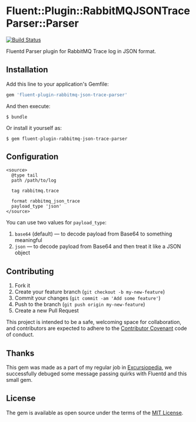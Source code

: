 # Fluent::Plugin::RabbitMQJSONTraceParser::Parser

[![Build Status](https://travis-ci.org/kavu/fluent-plugin-rabbitmq-json-trace-parser.svg?branch=master)](https://travis-ci.org/kavu/fluent-plugin-rabbitmq-json-trace-parser)

Fluentd Parser plugin for RabbitMQ Trace log in JSON format.

## Installation

Add this line to your application's Gemfile:

```ruby
gem 'fluent-plugin-rabbitmq-json-trace-parser'
```

And then execute:

    $ bundle

Or install it yourself as:

    $ gem fluent-plugin-rabbitmq-json-trace-parser

## Configuration

```
<source>
  @type tail
  path /path/to/log

  tag rabbitmq.trace

  format rabbitmq_json_trace
  payload_type 'json'
</source>
```

You can use two values for `payload_type`:
1. `base64` (default) — to decode payload from Base64 to something meaningful
1. `json` — to decode payload from Base64 and then treat it like a JSON object

## Contributing

1. Fork it
2. Create your feature branch (`git checkout -b my-new-feature`)
3. Commit your changes (`git commit -am 'Add some feature'`)
4. Push to the branch (`git push origin my-new-feature`)
5. Create a new Pull Request

This project is intended to be a safe, welcoming space for collaboration, and contributors are expected to adhere to the [Contributor Covenant](contributor-covenant.org) code of conduct.

## Thanks

This gem was made as a part of my regular job in [Excursiopedia](https://www.excursiopedia.com), we successfully debuged some message passing quirks with Fluentd and this small gem.

## License

The gem is available as open source under the terms of the [MIT License](http://opensource.org/licenses/MIT).

